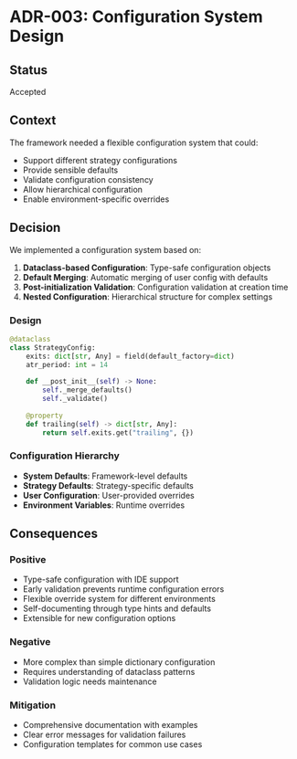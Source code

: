 # ADR-003: Configuration System Design

## Status
Accepted

## Context
The framework needed a flexible configuration system that could:
- Support different strategy configurations
- Provide sensible defaults
- Validate configuration consistency
- Allow hierarchical configuration
- Enable environment-specific overrides

## Decision
We implemented a configuration system based on:

1. **Dataclass-based Configuration**: Type-safe configuration objects
2. **Default Merging**: Automatic merging of user config with defaults
3. **Post-initialization Validation**: Configuration validation at creation time
4. **Nested Configuration**: Hierarchical structure for complex settings

### Design
```python
@dataclass
class StrategyConfig:
    exits: dict[str, Any] = field(default_factory=dict)
    atr_period: int = 14
    
    def __post_init__(self) -> None:
        self._merge_defaults()
        self._validate()
    
    @property
    def trailing(self) -> dict[str, Any]:
        return self.exits.get("trailing", {})
```

### Configuration Hierarchy
- **System Defaults**: Framework-level defaults
- **Strategy Defaults**: Strategy-specific defaults  
- **User Configuration**: User-provided overrides
- **Environment Variables**: Runtime overrides

## Consequences

### Positive
- Type-safe configuration with IDE support
- Early validation prevents runtime configuration errors
- Flexible override system for different environments
- Self-documenting through type hints and defaults
- Extensible for new configuration options

### Negative
- More complex than simple dictionary configuration
- Requires understanding of dataclass patterns
- Validation logic needs maintenance

### Mitigation
- Comprehensive documentation with examples
- Clear error messages for validation failures
- Configuration templates for common use cases